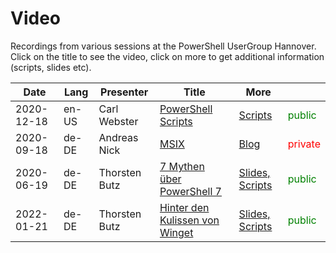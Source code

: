 # Video

Recordings from various sessions at the PowerShell UserGroup Hannover. Click on the title to see the video, click on more to get additional information (scripts, slides etc). 

| Date       | Lang  | Presenter     | Title                                                        | More                                                         |                                          |
| ---------- | ----- | ------------- | ------------------------------------------------------------ | ------------------------------------------------------------ | ---------------------------------------- |
| 2020-12-18 | en-US | Carl Webster  | [PowerShell Scripts](https://vimeo.com/492867344/2605e684f8) | [Scripts](https://carlwebster.com/downloads/)                | <span style="color: green">public</span> |
| 2020-09-18 | de-DE | Andreas Nick  | [MSIX](https://vimeo.com/493062242)                          | [Blog](https://nick-it.de/blog/msix)                         | <span style="color: red">private</span>  |
| 2020-06-19 | de-DE | Thorsten Butz | [7 Mythen über PowerShell 7](https://vimeo.com/430998728)    | [Slides, Scripts](https://github.com/thorstenbutz/conferences/tree/master/2020.PSUGH) | <span style="color: green">public</span> |
| 2022-01-21 | de-DE | Thorsten Butz | [Hinter den Kulissen von Winget](https://vimeo.com/669445665)    | [Slides, Scripts](https://github.com/thorstenbutz/conferences/tree/master/2022.PSUGH) | <span style="color: green">public</span> |
